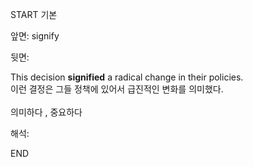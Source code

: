 START
기본

앞면:
signify


뒷면:
<div>This decision <b>signified</b> a radical change in their policies. </div><div>이런 결정은 그들 정책에 있어서 급진적인 변화를 의미했다.</div><br>의미하다 , 중요하다<br>


해석:

END